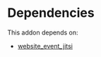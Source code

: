 # Dependencies

This addon depends on:

- [website_event_jitsi](https://github.com/bringout/oca-ocb-website)
